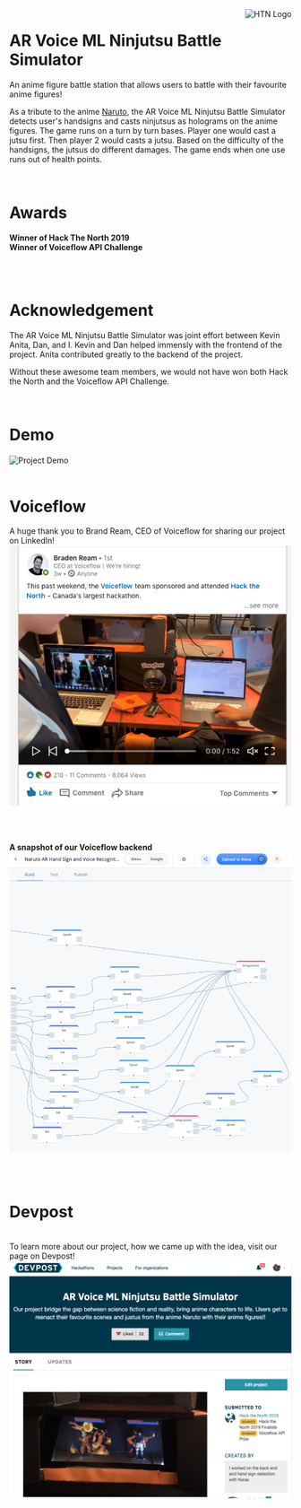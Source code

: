 <a href="https://hackthenorth.com/">
    <img src="http://velocity.uwaterloo.ca/wp-content/uploads/2014/08/hackthenorthlogo-e1409325866917.png" alt="HTN Logo" title="HTN" align="right" height="100" />
</a>


# AR Voice ML Ninjutsu Battle Simulator
An anime figure battle station that allows users to battle with their favourite anime figures! 

As a tribute to the anime [Naruto](https://www.youtube.com/watch?v=otxA7fpPMPc), the AR Voice ML Ninjutsu Battle Simulator detects user's handsigns and casts ninjutsus as holograms on the anime figures. The game runs on a turn by turn bases. Player one would cast a jutsu first. Then player 2 would casts a jutsu. Based on the difficulty of the handsigns, the jutsus do different damages. The game ends when one use runs out of health points. 

<br />

# Awards
**Winner of Hack The North 2019** <br />
**Winner of Voiceflow API Challenge**

<br />
<br />

# Acknowledgement
The AR Voice ML Ninjutsu Battle Simulator was joint effort between Kevin Anita, Dan, and I. Kevin and Dan helped immensly with the frontend of the project. Anita contributed greatly to the backend of the project. 

Without these awesome team members, we would not have won both Hack the North and the Voiceflow API Challenge. 

<br />

# Demo
<img src="https://github.com/RayRuizheLi/HackTheNorth2019/blob/master/readme_resources/Demo.gif" alt="Project Demo" title="Demo" align="center" />

<br />
<br />

# Voiceflow 
A huge thank you to Brand Ream, CEO of Voiceflow for sharing our project on LinkedIn!
<a href="https://www.linkedin.com/posts/braden-ream_hackthenorth-ugcPost-6579384202008023040-OnB3">
    <img src="https://github.com/RayRuizheLi/HackTheNorth2019/blob/master/readme_resources/LinkedIn_CEO.png" alt="LinkedIn . Post" title="Linkedin Post" />
</a>

<br />
<br />

**A snapshot of our Voiceflow backend**
<br />
<img src="https://github.com/RayRuizheLi/HackTheNorth2019/blob/master/readme_resources/Voiceflow.png" alt="Voiceflow" title="Voiceflow" />

<br />
<br />

# Devpost
<br />
To learn more about our project, how we came up with the idea, visit our page on Devpost!
<a href="https://devpost.com/software/ar-voice-control-and-ml-hand-sign-ninjutsu-battle-simulator">
    <img src="https://github.com/RayRuizheLi/HackTheNorth2019/blob/master/readme_resources/devpost_screenshot.png" alt="Devpost" title="Devpost" />
</a>

